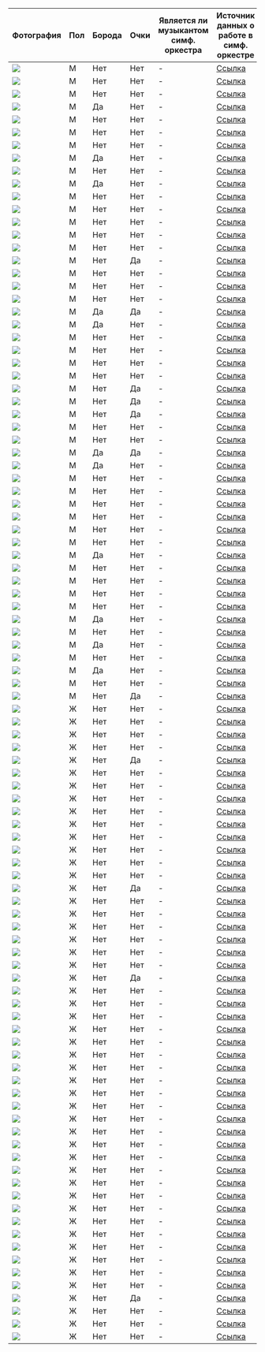 |Фотография | Пол | Борода | Очки | Является ли музыкантом симф. оркестра | Источник данных о работе в симф. оркестре| Источник фото|
|---|---|---|---|---|---|---|
|![](image0.png)|М|Нет|Нет|-|[Ссылка](https://vk.com/muska2002)|[Ссылка](https://vk.com/muska2002)|
|![](image1.png)|М|Нет|Нет|-|[Ссылка](https://vk.com/ivan130399)|[Ссылка](https://vk.com/ivan130399)|
|![](image2.png)|М|Нет|Нет|-|[Ссылка](https://vk.com/barnir)|[Ссылка](https://vk.com/barnir)|
|![](image3.png)|М|Да|Нет|-|[Ссылка](https://vk.com/id12039053)|[Ссылка](https://vk.com/id12039053)|
|![](image4.png)|М|Нет|Нет|-|[Ссылка](https://vk.com/bogdan.beskrovniy)|[Ссылка](https://vk.com/bogdan.beskrovniy)|
|![](image5.png)|М|Нет|Нет|-|[Ссылка](https://vk.com/s.godovalov)|[Ссылка](https://vk.com/s.godovalov)|
|![](image6.png)|М|Нет|Нет|-|[Ссылка](https://vk.com/mik.smirnov)|[Ссылка](https://vk.com/mik.smirnov)|
|![](image7.png)|М|Да|Нет|-|[Ссылка](https://vk.com/nariman.aliev)|[Ссылка](https://vk.com/nariman.aliev)|
|![](image8.png)|М|Нет|Нет|-|[Ссылка](https://vk.com/antoni_vi)|[Ссылка](https://vk.com/antoni_vi)|
|![](image9.png)|М|Да|Нет|-|[Ссылка](https://vk.com/4lexey_nazarov)|[Ссылка](https://vk.com/4lexey_nazarov)|
|![](image10.png)|М|Нет|Нет|-|[Ссылка](https://vk.com/aaaaaaaaaaaron)|[Ссылка](https://vk.com/aaaaaaaaaaaron)|
|![](image11.png)|М|Нет|Нет|-|[Ссылка](https://vk.com/id138077821)|[Ссылка](https://vk.com/id138077821)|
|![](image12.png)|М|Нет|Нет|-|[Ссылка](https://vk.com/id797377)|[Ссылка](https://vk.com/id797377)|
|![](image13.png)|М|Нет|Нет|-|[Ссылка](https://vk.com/st1ser)|[Ссылка](https://vk.com/st1ser)|
|![](image14.png)|М|Нет|Нет|-|[Ссылка](https://vk.com/molodoi_178)|[Ссылка](https://vk.com/molodoi_178)|
|![](image15.png)|М|Нет|Да|-|[Ссылка](https://vk.com/i_nikiforoff)|[Ссылка](https://vk.com/i_nikiforoff)|
|![](image16.png)|М|Нет|Нет|-|[Ссылка](https://vk.com/shubinevgeniy)|[Ссылка](https://vk.com/shubinevgeniy)|
|![](image17.png)|М|Нет|Нет|-|[Ссылка](https://vk.com/id1413684)|[Ссылка](https://vk.com/id1413684)|
|![](image18.png)|М|Нет|Нет|-|[Ссылка](https://vk.com/antoshapianist)|[Ссылка](https://vk.com/antoshapianist)|
|![](image19.png)|М|Да|Да|-|[Ссылка](https://vk.com/eugenezinin)|[Ссылка](https://vk.com/eugenezinin)|
|![](image20.png)|М|Да|Нет|-|[Ссылка](https://vk.com/prima_balalayka)|[Ссылка](https://vk.com/prima_balalayka)|
|![](image21.png)|М|Нет|Нет|-|[Ссылка](https://vk.com/ivanrogachev98)|[Ссылка](https://vk.com/ivanrogachev98)|
|![](image22.png)|М|Нет|Нет|-|[Ссылка](https://vk.com/dencello)|[Ссылка](https://vk.com/dencello)|
|![](image25.png)|М|Нет|Нет|-|[Ссылка](https://vk.com/maxim_daminov)|[Ссылка](https://vk.com/maxim_daminov)|
|![](image29.png)|М|Нет|Нет|-|[Ссылка](https://vk.com/khazan.music)|[Ссылка](https://vk.com/khazan.music)|
|![](image30.png)|М|Нет|Да|-|[Ссылка](https://vk.com/ipiano)|[Ссылка](https://vk.com/ipiano)|
|![](image31.png)|М|Нет|Да|-|[Ссылка](https://vk.com/hwheart)|[Ссылка](https://vk.com/hwheart)|
|![](image32.png)|М|Нет|Да|-|[Ссылка](https://vk.com/p.ryabkov99)|[Ссылка](https://vk.com/p.ryabkov99)|
|![](image33.png)|М|Нет|Нет|-|[Ссылка](https://vk.com/alxndrfrsv)|[Ссылка](https://vk.com/alxndrfrsv)|
|![](image34.png)|М|Нет|Нет|-|[Ссылка](https://vk.com/stanis993)|[Ссылка](https://vk.com/stanis993)|
|![](image35.png)|М|Да|Да|-|[Ссылка](https://vk.com/izlomdoc)|[Ссылка](https://vk.com/izlomdoc)|
|![](image36.jpg)|М|Да|Нет|-|[Ссылка](https://vk.com/id1094145)|[Ссылка](https://vk.com/id1094145)|
|![](image37.png)|М|Нет|Нет|-|[Ссылка](https://vk.com/id81654712)|[Ссылка](https://vk.com/id81654712)|
|![](image39.png)|М|Нет|Нет|-|[Ссылка](https://vk.com/id4142923)|[Ссылка](https://vk.com/id4142923)|
|![](image40.png)|М|Нет|Нет|-|[Ссылка](https://vk.com/angel_wang)|[Ссылка](https://vk.com/angel_wang)|
|![](image41.png)|М|Нет|Нет|-|[Ссылка](https://vk.com/igorshumaev)|[Ссылка](https://vk.com/igorshumaev)|
|![](image42.png)|М|Нет|Нет|-|[Ссылка](https://vk.com/tenorediforza2000)|[Ссылка](https://vk.com/tenorediforza2000)|
|![](image43.png)|М|Нет|Нет|-|[Ссылка](https://vk.com/id115807304)|[Ссылка](https://vk.com/id115807304)|
|![](image46.png)|М|Да|Нет|-|[Ссылка](https://vk.com/dmitry_borodin_violin)|[Ссылка](https://vk.com/dmitry_borodin_violin)|
|![](image47.png)|М|Нет|Нет|-|[Ссылка](https://vk.com/vandoren56)|[Ссылка](https://vk.com/vandoren56)|
|![](image48.png)|М|Нет|Нет|-|[Ссылка](https://vk.com/id1468387)|[Ссылка](https://vk.com/id1468387)|
|![](image49.png)|М|Нет|Нет|-|[Ссылка](https://vk.com/id3893228)|[Ссылка](https://vk.com/id3893228)|
|![](image50.png)|М|Нет|Нет|-|[Ссылка](https://vk.com/mgas_fm)|[Ссылка](https://vk.com/mgas_fm)|
|![](image51.png)|М|Да|Нет|-|[Ссылка](https://vk.com/aludevig)|[Ссылка](https://vk.com/aludevig)|
|![](image53.png)|М|Нет|Нет|-|[Ссылка](https://vk.com/tsp13)|[Ссылка](https://vk.com/tsp13)|
|![](image54.png)|М|Да|Нет|-|[Ссылка](https://vk.com/id8126513)|[Ссылка](https://vk.com/id8126513)|
|![](image55.png)|М|Нет|Нет|-|[Ссылка](https://vk.com/fagotist)|[Ссылка](https://vk.com/fagotist)|
|![](image56.png)|М|Да|Нет|-|[Ссылка](https://vk.com/redheadboy007)|[Ссылка](https://vk.com/redheadboy007)|
|![](image57.png)|М|Нет|Нет|-|[Ссылка](https://vk.com/id7177128)|[Ссылка](https://vk.com/id7177128)|
|![](image58.png)|М|Нет|Да|-|[Ссылка](https://vk.com/brabuzzzz)|[Ссылка](https://vk.com/brabuzzzz)|
|![](image59.jpeg)|Ж|Нет|Нет|-|[Ссылка](https://vk.com/id173440658)|[Ссылка](https://vk.com/id173440658)|
|![](image60.jpeg)|Ж|Нет|Нет|-|[Ссылка](https://vk.com/eylieeeee)|[Ссылка](https://vk.com/eylieeeee)|
|![](image61.jpeg)|Ж|Нет|Нет|-|[Ссылка](https://vk.com/milena__gia)|[Ссылка](https://vk.com/milena__gia)|
|![](image64.jpeg)|Ж|Нет|Нет|-|[Ссылка](https://vk.com/id74985909)|[Ссылка](https://vk.com/id74985909)|
|![](image65.jpeg)|Ж|Нет|Да|-|[Ссылка](https://vk.com/le_space)|[Ссылка](https://vk.com/le_space)|
|![](image66.jpeg)|Ж|Нет|Нет|-|[Ссылка](https://vk.com/id6576592)|[Ссылка](https://vk.com/id6576592)|
|![](image67.jpeg)|Ж|Нет|Нет|-|[Ссылка](https://vk.com/tatatimberlake)|[Ссылка](https://vk.com/tatatimberlake)|
|![](image118.jpeg)|Ж|Нет|Нет|-|[Ссылка](https://vk.com/kuranta)|[Ссылка](https://vk.com/kuranta)|
|![](image69.jpeg)|Ж|Нет|Нет|-|[Ссылка](https://vk.com/gilanyusha)|[Ссылка](https://vk.com/gilanyusha)|
|![](image70.jpeg)|Ж|Нет|Нет|-|[Ссылка](https://vk.com/id178488035)|[Ссылка](https://vk.com/id178488035)|
|![](image71.jpeg)|Ж|Нет|Нет|-|[Ссылка](https://vk.com/aa.safronova)|[Ссылка](https://vk.com/aa.safronova)|
|![](image73.jpeg)|Ж|Нет|Нет|-|[Ссылка](https://vk.com/marykkk3)|[Ссылка](https://vk.com/marykkk3)|
|![](image74.jpeg)|Ж|Нет|Нет|-|[Ссылка](https://vk.com/lerasax)|[Ссылка](https://vk.com/lerasax)|
|![](image75.jpeg)|Ж|Нет|Нет|-|[Ссылка](https://vk.com/id19461112)|[Ссылка](https://vk.com/id19461112)|
|![](image76.jpeg)|Ж|Нет|Да|-|[Ссылка](https://vk.com/id31592106)|[Ссылка](https://vk.com/id31592106)|
|![](image77.jpeg)|Ж|Нет|Нет|-|[Ссылка](https://vk.com/adele_adel)|[Ссылка](https://vk.com/adele_adel)|
|![](image78.jpeg)|Ж|Нет|Нет|-|[Ссылка](https://vk.com/anastasiapolyakova2013)|[Ссылка](https://vk.com/anastasiapolyakova2013)|
|![](image79.jpeg)|Ж|Нет|Нет|-|[Ссылка](https://vk.com/lucy_aytubaeva)|[Ссылка](https://vk.com/lucy_aytubaeva)|
|![](image80.jpeg)|Ж|Нет|Нет|-|[Ссылка](https://vk.com/lushchenkova)|[Ссылка](https://vk.com/lushchenkova)|
|![](image82.jpeg)|Ж|Нет|Нет|-|[Ссылка](https://vk.com/emiliakozheva)|[Ссылка](https://vk.com/emiliakozheva)|
|![](image83.jpeg)|Ж|Нет|Нет|-|[Ссылка](https://vk.com/id153970489)|[Ссылка](https://vk.com/id153970489)|
|![](image84.jpeg)|Ж|Нет|Да|-|[Ссылка](https://vk.com/tanjol)|[Ссылка](https://vk.com/tanjol)|
|![](image86.jpeg)|Ж|Нет|Нет|-|[Ссылка](https://vk.com/e.shidyakova)|[Ссылка](https://vk.com/e.shidyakova)|
|![](image87.jpeg)|Ж|Нет|Нет|-|[Ссылка](https://vk.com/sofia.bridge)|[Ссылка](https://vk.com/sofia.bridge)|
|![](image88.jpeg)|Ж|Нет|Нет|-|[Ссылка](https://vk.com/id258400767)|[Ссылка](https://vk.com/id258400767)|
|![](image89.jpeg)|Ж|Нет|Нет|-|[Ссылка](https://vk.com/zhovo)|[Ссылка](https://vk.com/zhovo)|
|![](image90.jpeg)|Ж|Нет|Нет|-|[Ссылка](https://vk.com/natalia_sova17)|[Ссылка](https://vk.com/natalia_sova17)|
|![](image91.jpeg)|Ж|Нет|Нет|-|[Ссылка](https://vk.com/id_lita)|[Ссылка](https://vk.com/id_lita)|
|![](image93.jpeg)|Ж|Нет|Нет|-|[Ссылка](https://vk.com/alla.opera)|[Ссылка](https://vk.com/alla.opera)|
|![](image94.jpeg)|Ж|Нет|Нет|-|[Ссылка](https://vk.com/id31373058)|[Ссылка](https://vk.com/id31373058)|
|![](image95.jpeg)|Ж|Нет|Нет|-|[Ссылка](https://vk.com/lyonesse)|[Ссылка](https://vk.com/lyonesse)|
|![](image96.jpeg)|Ж|Нет|Нет|-|[Ссылка](https://vk.com/margaritis)|[Ссылка](https://vk.com/margaritis)|
|![](image98.jpeg)|Ж|Нет|Нет|-|[Ссылка](https://vk.com/kulikovasilisa)|[Ссылка](https://vk.com/kulikovasilisa)|
|![](image99.jpeg)|Ж|Нет|Нет|-|[Ссылка](https://vk.com/slwdrip)|[Ссылка](https://vk.com/slwdrip)|
|![](image100.jpeg)|Ж|Нет|Нет|-|[Ссылка](https://vk.com/ekaterinaxid)|[Ссылка](https://vk.com/ekaterinaxid)|
|![](image101.jpeg)|Ж|Нет|Нет|-|[Ссылка](https://vk.com/id1512450)|[Ссылка](https://vk.com/id1512450)|
|![](image102.jpeg)|Ж|Нет|Нет|-|[Ссылка](https://vk.com/zibarevapolina)|[Ссылка](https://vk.com/zibarevapolina)|
|![](image105.jpeg)|Ж|Нет|Нет|-|[Ссылка](https://vk.com/lice2000)|[Ссылка](https://vk.com/lice2000)|
|![](image106.jpeg)|Ж|Нет|Нет|-|[Ссылка](https://vk.com/nastasia_argentum)|[Ссылка](https://vk.com/nastasia_argentum)|
|![](image107.jpeg)|Ж|Нет|Нет|-|[Ссылка](https://vk.com/dochlik)|[Ссылка](https://vk.com/dochlik)|
|![](image108.jpeg)|Ж|Нет|Нет|-|[Ссылка](https://vk.com/kiselevavu)|[Ссылка](https://vk.com/kiselevavu)|
|![](image109.jpeg)|Ж|Нет|Нет|-|[Ссылка](https://vk.com/alexakoroleva)|[Ссылка](https://vk.com/alexakoroleva)|
|![](image110.jpeg)|Ж|Нет|Нет|-|[Ссылка](https://vk.com/id506529888)|[Ссылка](https://vk.com/id506529888)|
|![](image111.jpeg)|Ж|Нет|Нет|-|[Ссылка](https://vk.com/dbudnyak)|[Ссылка](https://vk.com/dbudnyak)|
|![](image112.jpeg)|Ж|Нет|Нет|-|[Ссылка](https://vk.com/grobovshchic)|[Ссылка](https://vk.com/grobovshchic)|
|![](image113.jpeg)|Ж|Нет|Нет|-|[Ссылка](https://vk.com/id19615824)|[Ссылка](https://vk.com/id19615824)|
|![](image114.jpeg)|Ж|Нет|Да|-|[Ссылка](https://vk.com/tanya_belkina2000)|[Ссылка](https://vk.com/tanya_belkina2000)|
|![](image115.jpeg)|Ж|Нет|Нет|-|[Ссылка](https://vk.com/valerie_islamova)|[Ссылка](https://vk.com/valerie_islamova)|
|![](image116.jpeg)|Ж|Нет|Нет|-|[Ссылка](https://vk.com/polistia)|[Ссылка](https://vk.com/polistia)|
|![](image117.jpeg)|Ж|Нет|Нет|-|[Ссылка](https://vk.com/astichkasti)|[Ссылка](https://vk.com/astichkasti)|
